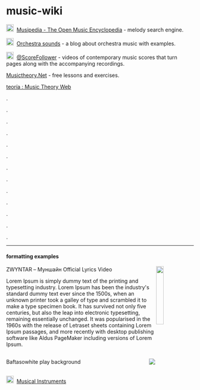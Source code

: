 # music-wiki

<img src="https://www.musipedia.org/fileadmin/mp/favicon.ico" width="20" height="20" />&nbsp;
[Musipedia - The Open Music Encyclopedia](https://www.musipedia.org/) - melody search engine.

<img src="https://secure.gravatar.com/blavatar/298e6d19c5b3cee39795333813dfe82a752730d3be94b88e43af85b09cfb4bfc?s=32" width="20" height="20" />&nbsp;
[Orchestra sounds](https://orchestrasounds.com/) - a blog about orchestra music with examples.

<img src="https://www.youtube.com/s/desktop/7ea5dfab/img/favicon_32x32.png" width="20" height="20" />&nbsp;
[@ScoreFollower](https://www.youtube.com/@ScoreFollower) - videos of contemporary music scores that turn pages along with the accompanying recordings.

[Musictheory.Net](https://www.musictheory.net) - free lessons and exercises.

[ teoría : Music Theory Web](https://www.teoria.com/index.php)




.

.

.

.

.

.

.

.

.

.

.

.

.

---
#### formatting examples

[<img src="https://img.youtube.com/vi/AuFxE7rePVA/maxresdefault.jpg" width=20% height=20% align="right">](https://youtu.be/AuFxE7rePVA)

ZWYNTAR – Муншайн Official Lyrics Video

Lorem Ipsum is simply dummy text of the printing and typesetting industry. Lorem Ipsum has been the industry's standard dummy text ever since the 1500s, when an unknown printer took a galley of type and scrambled it to make a type specimen book. It has survived not only five centuries, but also the leap into electronic typesetting, remaining essentially unchanged. It was popularised in the 1960s with the release of Letraset sheets containing Lorem Ipsum passages, and more recently with desktop publishing software like Aldus PageMaker including versions of Lorem Ipsum.



##

[<img src="https://a-v2.sndcdn.com/assets/images/sc-icons/favicon-2cadd14bdb.ico" align="right">](https://on.soundcloud.com/awJ6s)

Baftasowhite play background

##


<img src="https://www.britannica.com/favicon.png" width="20" height="20" />&nbsp;
[Musical Instruments](https://www.britannica.com/browse/Musical-Instruments)


